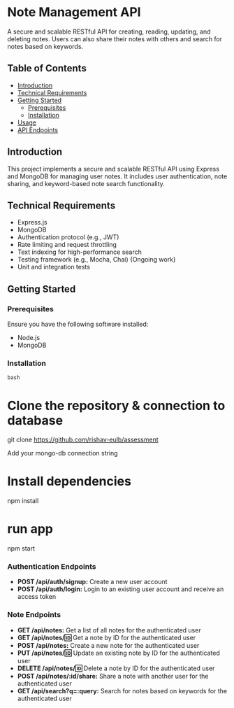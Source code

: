 # Note Management API

A secure and scalable RESTful API for creating, reading, updating, and deleting notes. Users can also share their notes with others and search for notes based on keywords.

## Table of Contents

- [Introduction](#introduction)
- [Technical Requirements](#technical-requirements)
- [Getting Started](#getting-started)
  - [Prerequisites](#prerequisites)
  - [Installation](#installation)
- [Usage](#usage)
- [API Endpoints](#api-endpoints)


## Introduction

This project implements a secure and scalable RESTful API using Express and MongoDB for managing user notes. It includes user authentication, note sharing, and keyword-based note search functionality.

## Technical Requirements

- Express.js
- MongoDB
- Authentication protocol (e.g., JWT)
- Rate limiting and request throttling
- Text indexing for high-performance search
- Testing framework (e.g., Mocha, Chai) {Ongoing work}
- Unit and integration tests

## Getting Started

### Prerequisites

Ensure you have the following software installed:

- Node.js
- MongoDB

### Installation

```bash```
# Clone the repository & connection to database
git clone https://github.com/rishav-eulb/assessment

Add your mongo-db connection string 

# Install dependencies
npm install

# run app
npm start

### Authentication Endpoints

- **POST /api/auth/signup:** Create a new user account
- **POST /api/auth/login:** Login to an existing user account and receive an access token

### Note Endpoints

- **GET /api/notes:** Get a list of all notes for the authenticated user
- **GET /api/notes/:id:** Get a note by ID for the authenticated user
- **POST /api/notes:** Create a new note for the authenticated user
- **PUT /api/notes/:id:** Update an existing note by ID for the authenticated user
- **DELETE /api/notes/:id:** Delete a note by ID for the authenticated user
- **POST /api/notes/:id/share:** Share a note with another user for the authenticated user
- **GET /api/search?q=:query:** Search for notes based on keywords for the authenticated user



